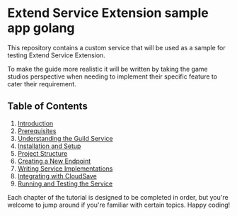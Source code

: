 # Extend Service Extension sample app golang

This repository contains a custom service that will be used as a sample for testing Extend Service Extension.

To make the guide more realistic it will be written by taking the game studios perspective when needing to implement their specific feature to cater their requirement. 

## Table of Contents

1. [Introduction](./docs/1-introduction.md)
2. [Prerequisites](./docs/2-prerequisites.md)
3. [Understanding the Guild Service](./docs/3-understanding-guild-service.md)
4. [Installation and Setup](./docs/4-installation-and-setup.md)
5. [Project Structure](./docs/5-project-structure.md)
6. [Creating a New Endpoint](./docs/6-creating-new-endpoint.md)
7. [Writing Service Implementations](./docs/7-writing-service-implementation.md)
8. [Integrating with CloudSave](./docs/8-integrating-with-cloudsave.md)
9. [Running and Testing the Service](./docs/9-run-and-testing.md)

Each chapter of the tutorial is designed to be completed in order, 
but you're welcome to jump around if you're familiar with certain topics. Happy coding!